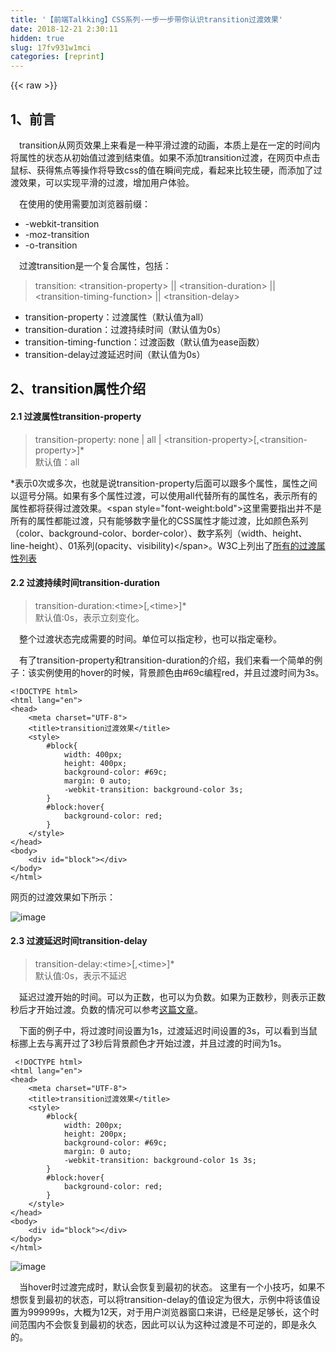 ```yaml
---
title: '【前端Talkking】CSS系列-一步一步带你认识transition过渡效果' 
date: 2018-12-21 2:30:11
hidden: true
slug: 17fv931w1mci
categories: [reprint]
---
```


{{< raw >}}

                    
<h2 id="articleHeader0">1、前言</h2>
<p>  transition从网页效果上来看是一种平滑过渡的动画，本质上是在一定的时间内将属性的状态从初始值过渡到结束值。如果不添加transition过渡，在网页中点击鼠标、获得焦点等操作将导致css的值在瞬间完成，看起来比较生硬，而添加了过渡效果，可以实现平滑的过渡，增加用户体验。  </p>
<p>  在使用的使用需要加浏览器前缀：</p>
<ul>
<li>-webkit-transition</li>
<li>-moz-transition</li>
<li>-o-transition</li>
</ul>
<p>  过渡transition是一个复合属性，包括：</p>
<blockquote>transition: &lt;transition-property&gt; || &lt;transition-duration&gt; || &lt;transition-timing-function&gt; || &lt;transition-delay&gt;</blockquote>
<ul>
<li>transition-property：过渡属性（默认值为all）</li>
<li>transition-duration：过渡持续时间（默认值为0s）</li>
<li>transition-timing-function：过渡函数（默认值为ease函数）</li>
<li>transition-delay过渡延迟时间（默认值为0s）</li>
</ul>
<h2 id="articleHeader1">2、transition属性介绍</h2>
<h4>2.1 过渡属性transition-property</h4>
<blockquote>transition-property: none | all | &lt;transition-property&gt;[,&lt;transition-property&gt;]*  <br>默认值：all</blockquote>
<p>*表示0次或多次，也就是说transition-property后面可以跟多个属性，属性之间以逗号分隔。如果有多个属性过渡，可以使用all代替所有的属性名，表示所有的属性都将获得过渡效果。&lt;span style="font-weight:bold"&gt;这里需要指出并不是所有的属性都能过渡，只有能够数字量化的CSS属性才能过渡，比如颜色系列（color、background-color、border-color）、数字系列（width、height、line-height）、01系列(opacity、visibility)&lt;/span&gt;。W3C上列出了<a href="https://www.w3.org/TR/css-transitions-1/#animatable-css" rel="nofollow noreferrer" target="_blank">所有的过渡属性列表</a></p>
<h4>2.2 过渡持续时间transition-duration</h4>
<blockquote>transition-duration:&lt;time&gt;[,&lt;time&gt;]*  <br>默认值:0s，表示立刻变化。</blockquote>
<p>  整个过渡状态完成需要的时间。单位可以指定秒，也可以指定毫秒。</p>
<p>  有了transition-property和transition-duration的介绍，我们来看一个简单的例子：该实例使用的hover的时候，背景颜色由#69c编程red，并且过渡时间为3s。</p>
<div class="widget-codetool" style="display:none;">
      <div class="widget-codetool--inner">
      <span class="selectCode code-tool" data-toggle="tooltip" data-placement="top" title="" data-original-title="全选"></span>
      <span type="button" class="copyCode code-tool" data-toggle="tooltip" data-placement="top" data-clipboard-text="<!DOCTYPE html>
<html lang=&quot;en&quot;>
<head>
    <meta charset=&quot;UTF-8&quot;>
    <title>transition过渡效果</title>
    <style>
        #block{
            width: 400px;
            height: 400px;
            background-color: #69c;
            margin: 0 auto;
            -webkit-transition: background-color 3s;
        }
        #block:hover{
            background-color: red;
        }
    </style>
</head>
<body>
    <div id=&quot;block&quot;></div>
</body>
</html>
" title="" data-original-title="复制"></span>
      <span type="button" class="saveToNote code-tool" data-toggle="tooltip" data-placement="top" title="" data-original-title="放进笔记"></span>
      </div>
      </div><pre class="xml hljs"><code class="html"><span class="hljs-meta">&lt;!DOCTYPE html&gt;</span>
<span class="hljs-tag">&lt;<span class="hljs-name">html</span> <span class="hljs-attr">lang</span>=<span class="hljs-string">"en"</span>&gt;</span>
<span class="hljs-tag">&lt;<span class="hljs-name">head</span>&gt;</span>
    <span class="hljs-tag">&lt;<span class="hljs-name">meta</span> <span class="hljs-attr">charset</span>=<span class="hljs-string">"UTF-8"</span>&gt;</span>
    <span class="hljs-tag">&lt;<span class="hljs-name">title</span>&gt;</span>transition过渡效果<span class="hljs-tag">&lt;/<span class="hljs-name">title</span>&gt;</span>
    <span class="hljs-tag">&lt;<span class="hljs-name">style</span>&gt;</span><span class="css">
        <span class="hljs-selector-id">#block</span>{
            <span class="hljs-attribute">width</span>: <span class="hljs-number">400px</span>;
            <span class="hljs-attribute">height</span>: <span class="hljs-number">400px</span>;
            <span class="hljs-attribute">background-color</span>: <span class="hljs-number">#69c</span>;
            <span class="hljs-attribute">margin</span>: <span class="hljs-number">0</span> auto;
            <span class="hljs-attribute">-webkit-transition</span>: background-color <span class="hljs-number">3s</span>;
        }
        <span class="hljs-selector-id">#block</span><span class="hljs-selector-pseudo">:hover</span>{
            <span class="hljs-attribute">background-color</span>: red;
        }
    </span><span class="hljs-tag">&lt;/<span class="hljs-name">style</span>&gt;</span>
<span class="hljs-tag">&lt;/<span class="hljs-name">head</span>&gt;</span>
<span class="hljs-tag">&lt;<span class="hljs-name">body</span>&gt;</span>
    <span class="hljs-tag">&lt;<span class="hljs-name">div</span> <span class="hljs-attr">id</span>=<span class="hljs-string">"block"</span>&gt;</span><span class="hljs-tag">&lt;/<span class="hljs-name">div</span>&gt;</span>
<span class="hljs-tag">&lt;/<span class="hljs-name">body</span>&gt;</span>
<span class="hljs-tag">&lt;/<span class="hljs-name">html</span>&gt;</span>
</code></pre>
<p>网页的过渡效果如下所示：  </p>
<p><span class="img-wrap"><img data-src="https://note.youdao.com/yws/public/resource/a6f869b40473e51734257b382fd62fdd/xmlnote/8387BB06E6014E06B2662583AC56EB94/2368" src="https://static.alili.techhttps://note.youdao.com/yws/public/resource/a6f869b40473e51734257b382fd62fdd/xmlnote/8387BB06E6014E06B2662583AC56EB94/2368" alt="image" title="image" style="cursor: pointer;"></span></p>
<h4>2.3 过渡延迟时间transition-delay</h4>
<blockquote>transition-delay:&lt;time&gt;[,&lt;time&gt;]*  <br>默认值:0s，表示不延迟</blockquote>
<p>  延迟过渡开始的时间。可以为正数，也可以为负数。如果为正数秒，则表示正数秒后才开始过渡。负数的情况可以参考<a href="https://www.cnblogs.com/xiaohuochai/p/5347930.html" rel="nofollow noreferrer" target="_blank">这篇文章</a>。  </p>
<p>  下面的例子中，将过渡时间设置为1s，过渡延迟时间设置的3s，可以看到当鼠标挪上去与离开过了3秒后背景颜色才开始过渡，并且过渡的时间为1s。</p>
<div class="widget-codetool" style="display:none;">
      <div class="widget-codetool--inner">
      <span class="selectCode code-tool" data-toggle="tooltip" data-placement="top" title="" data-original-title="全选"></span>
      <span type="button" class="copyCode code-tool" data-toggle="tooltip" data-placement="top" data-clipboard-text=" <!DOCTYPE html>
<html lang=&quot;en&quot;>
<head>
    <meta charset=&quot;UTF-8&quot;>
    <title>transition过渡效果</title>
    <style>
        #block{
            width: 200px;
            height: 200px;
            background-color: #69c;
            margin: 0 auto;
            -webkit-transition: background-color 1s 3s;
        }
        #block:hover{
            background-color: red;
        }
    </style>
</head>
<body>
    <div id=&quot;block&quot;></div>
</body>
</html>" title="" data-original-title="复制"></span>
      <span type="button" class="saveToNote code-tool" data-toggle="tooltip" data-placement="top" title="" data-original-title="放进笔记"></span>
      </div>
      </div><pre class="xml hljs"><code class="html"> <span class="hljs-meta">&lt;!DOCTYPE html&gt;</span>
<span class="hljs-tag">&lt;<span class="hljs-name">html</span> <span class="hljs-attr">lang</span>=<span class="hljs-string">"en"</span>&gt;</span>
<span class="hljs-tag">&lt;<span class="hljs-name">head</span>&gt;</span>
    <span class="hljs-tag">&lt;<span class="hljs-name">meta</span> <span class="hljs-attr">charset</span>=<span class="hljs-string">"UTF-8"</span>&gt;</span>
    <span class="hljs-tag">&lt;<span class="hljs-name">title</span>&gt;</span>transition过渡效果<span class="hljs-tag">&lt;/<span class="hljs-name">title</span>&gt;</span>
    <span class="hljs-tag">&lt;<span class="hljs-name">style</span>&gt;</span><span class="css">
        <span class="hljs-selector-id">#block</span>{
            <span class="hljs-attribute">width</span>: <span class="hljs-number">200px</span>;
            <span class="hljs-attribute">height</span>: <span class="hljs-number">200px</span>;
            <span class="hljs-attribute">background-color</span>: <span class="hljs-number">#69c</span>;
            <span class="hljs-attribute">margin</span>: <span class="hljs-number">0</span> auto;
            <span class="hljs-attribute">-webkit-transition</span>: background-color <span class="hljs-number">1s</span> <span class="hljs-number">3s</span>;
        }
        <span class="hljs-selector-id">#block</span><span class="hljs-selector-pseudo">:hover</span>{
            <span class="hljs-attribute">background-color</span>: red;
        }
    </span><span class="hljs-tag">&lt;/<span class="hljs-name">style</span>&gt;</span>
<span class="hljs-tag">&lt;/<span class="hljs-name">head</span>&gt;</span>
<span class="hljs-tag">&lt;<span class="hljs-name">body</span>&gt;</span>
    <span class="hljs-tag">&lt;<span class="hljs-name">div</span> <span class="hljs-attr">id</span>=<span class="hljs-string">"block"</span>&gt;</span><span class="hljs-tag">&lt;/<span class="hljs-name">div</span>&gt;</span>
<span class="hljs-tag">&lt;/<span class="hljs-name">body</span>&gt;</span>
<span class="hljs-tag">&lt;/<span class="hljs-name">html</span>&gt;</span></code></pre>
<p><span class="img-wrap"><img data-src="https://note.youdao.com/yws/public/resource/a6f869b40473e51734257b382fd62fdd/xmlnote/EE804A4D00DB454597344BCA77065107/2370" src="https://static.alili.techhttps://note.youdao.com/yws/public/resource/a6f869b40473e51734257b382fd62fdd/xmlnote/EE804A4D00DB454597344BCA77065107/2370" alt="image" title="image" style="cursor: pointer;"></span></p>
<p>  当hover时过渡完成时，默认会恢复到最初的状态。  这里有一个小技巧，如果不想恢复到最初的状态，可以将transition-delay的值设定为很大，示例中将该值设置为999999s，大概为12天，对于用户浏览器窗口来讲，已经是足够长，这个时间范围内不会恢复到最初的状态，因此可以认为这种过渡是不可逆的，即是永久的。</p>
<div class="widget-codetool" style="display:none;">
      <div class="widget-codetool--inner">
      <span class="selectCode code-tool" data-toggle="tooltip" data-placement="top" title="" data-original-title="全选"></span>
      <span type="button" class="copyCode code-tool" data-toggle="tooltip" data-placement="top" data-clipboard-text="<!DOCTYPE html>
<html lang=&quot;en&quot;>
<head>
    <meta charset=&quot;UTF-8&quot;>
    <title>Title</title>
</head>
<body>
    <div class=&quot;forever&quot;></div>
</body>
</html>

<style>
    .forever{
        width: 100px;
        height: 100px;
        margin: 0 auto;
        background-color: deeppink;
        transition: all 1s linear 999999s;
    }
    .forever:hover{
        transform: scale(2);
        transition: all 1s ease-in-out;
    }
</style>" title="" data-original-title="复制"></span>
      <span type="button" class="saveToNote code-tool" data-toggle="tooltip" data-placement="top" title="" data-original-title="放进笔记"></span>
      </div>
      </div><pre class="xml hljs"><code class="html"><span class="hljs-meta">&lt;!DOCTYPE html&gt;</span>
<span class="hljs-tag">&lt;<span class="hljs-name">html</span> <span class="hljs-attr">lang</span>=<span class="hljs-string">"en"</span>&gt;</span>
<span class="hljs-tag">&lt;<span class="hljs-name">head</span>&gt;</span>
    <span class="hljs-tag">&lt;<span class="hljs-name">meta</span> <span class="hljs-attr">charset</span>=<span class="hljs-string">"UTF-8"</span>&gt;</span>
    <span class="hljs-tag">&lt;<span class="hljs-name">title</span>&gt;</span>Title<span class="hljs-tag">&lt;/<span class="hljs-name">title</span>&gt;</span>
<span class="hljs-tag">&lt;/<span class="hljs-name">head</span>&gt;</span>
<span class="hljs-tag">&lt;<span class="hljs-name">body</span>&gt;</span>
    <span class="hljs-tag">&lt;<span class="hljs-name">div</span> <span class="hljs-attr">class</span>=<span class="hljs-string">"forever"</span>&gt;</span><span class="hljs-tag">&lt;/<span class="hljs-name">div</span>&gt;</span>
<span class="hljs-tag">&lt;/<span class="hljs-name">body</span>&gt;</span>
<span class="hljs-tag">&lt;/<span class="hljs-name">html</span>&gt;</span>

<span class="hljs-tag">&lt;<span class="hljs-name">style</span>&gt;</span><span class="css">
    <span class="hljs-selector-class">.forever</span>{
        <span class="hljs-attribute">width</span>: <span class="hljs-number">100px</span>;
        <span class="hljs-attribute">height</span>: <span class="hljs-number">100px</span>;
        <span class="hljs-attribute">margin</span>: <span class="hljs-number">0</span> auto;
        <span class="hljs-attribute">background-color</span>: deeppink;
        <span class="hljs-attribute">transition</span>: all <span class="hljs-number">1s</span> linear <span class="hljs-number">999999s</span>;
    }
    <span class="hljs-selector-class">.forever</span><span class="hljs-selector-pseudo">:hover</span>{
        <span class="hljs-attribute">transform</span>: <span class="hljs-built_in">scale</span>(2);
        <span class="hljs-attribute">transition</span>: all <span class="hljs-number">1s</span> ease-in-out;
    }
</span><span class="hljs-tag">&lt;/<span class="hljs-name">style</span>&gt;</span></code></pre>
<p><span class="img-wrap"><img data-src="https://note.youdao.com/yws/public/resource/a6f869b40473e51734257b382fd62fdd/xmlnote/61FECD37396F444EA62EDBF9CC91E4D2/2378" src="https://static.alili.techhttps://note.youdao.com/yws/public/resource/a6f869b40473e51734257b382fd62fdd/xmlnote/61FECD37396F444EA62EDBF9CC91E4D2/2378" alt="image" title="image" style="cursor: pointer;"></span></p>
<p>  从上面的示例可以得到最终的效果，当鼠标hover结束的时候，图片仍然保持在放大后的尺寸。具体原因是：回到原尺寸的过渡延迟时间设置的很大，用户的浏览器窗口不可能一直保持不关，现实的情况等于永久性过渡。</p>
<h4>2.4 过渡时间函数transition-timing-function</h4>
<blockquote>transition-timing-function:&lt;timing-function&gt;[,&lt;timing-function&gt;]*  <br>默认值:ease  <br>可选值:ease/linear/ease-in/ease-out/ease-in-out</blockquote>
<ul>
<li>ease 缓慢开始，缓慢结束（默认）</li>
<li>ease-in 缓慢开始</li>
<li>ease-out 缓慢结束</li>
<li>ease-in-out 缓慢开始，缓慢结束（和ease稍有区别，差别并不大）</li>
<li>linear 匀速</li>
</ul>
<p>以上四个参数的变化曲线可以用下图表示：</p>
<p><span class="img-wrap"><img data-src="/img/bV0RmU" src="https://static.alili.tech/img/bV0RmU" alt="图片描述" title="图片描述" style="cursor: pointer; display: inline;"></span></p>
<p>  实际的效果如下图所示，动画依次对应ease、ease-in、ease-out、ease-in-out以及linear的动画效果：</p>
<p><span class="img-wrap"><img data-src="https://note.youdao.com/yws/public/resource/a6f869b40473e51734257b382fd62fdd/xmlnote/89C8C3EC490741E7B1D0E7A3380DDD3F/2384" src="https://static.alili.techhttps://note.youdao.com/yws/public/resource/a6f869b40473e51734257b382fd62fdd/xmlnote/89C8C3EC490741E7B1D0E7A3380DDD3F/2384" alt="image" title="image" style="cursor: pointer;"></span></p>
<ul><li>cubic-bezier <a href="https://en.wikipedia.org/wiki/B%C3%A9zier_curve" rel="nofollow noreferrer" target="_blank">贝塞尔曲线</a>。（x1,y1,x2,y2）四个值对应于曲线上的P1和P2点，并且必须在[0,1]区域内，否则无效。</li></ul>
<p><span class="img-wrap"><img data-src="/img/bV0RmR" src="https://static.alili.tech/img/bV0RmR" alt="图片描述" title="图片描述" style="cursor: pointer; display: inline;"></span></p>
<ul><li>steps 支持两个参数，第一个是分割的数量，第二个参数可选关键字start、end（默认）。例如，steps(4, start)等价于step-start(4)、steps(4,end)等价于step-end(4)</li></ul>
<p><span class="img-wrap"><img data-src="https://note.youdao.com/yws/public/resource/a6f869b40473e51734257b382fd62fdd/xmlnote/C60D4646F47049839FFAAB98E108FCB1/2353" src="https://static.alili.techhttps://note.youdao.com/yws/public/resource/a6f869b40473e51734257b382fd62fdd/xmlnote/C60D4646F47049839FFAAB98E108FCB1/2353" alt="image" title="image" style="cursor: pointer;"></span></p>
<blockquote>关于cubic-bezier和steps两个过渡时间函数，后面写相关的文章详细讨论。</blockquote>
<h2 id="articleHeader2">3、 过渡触发的方式</h2>
<p>  一般地，过渡transition的触发方式有三种，分别是伪类触发、媒体查询触发@media和Javascript事件触发。其中，常见的伪类触发有:hover、:focus、:active、:checked等。  </p>
<p><strong>1.hover:鼠标悬停触发。在文章的上面有例子讲解。</strong><br><strong>2.active:用户点击元素并按住鼠标时触发</strong></p>
<div class="widget-codetool" style="display:none;">
      <div class="widget-codetool--inner">
      <span class="selectCode code-tool" data-toggle="tooltip" data-placement="top" title="" data-original-title="全选"></span>
      <span type="button" class="copyCode code-tool" data-toggle="tooltip" data-placement="top" data-clipboard-text=" <div class=&quot;active-demo&quot;></div>" title="" data-original-title="复制"></span>
      <span type="button" class="saveToNote code-tool" data-toggle="tooltip" data-placement="top" title="" data-original-title="放进笔记"></span>
      </div>
      </div><pre class="xml hljs"><code class="html" style="word-break: break-word; white-space: initial;"> <span class="hljs-tag">&lt;<span class="hljs-name">div</span> <span class="hljs-attr">class</span>=<span class="hljs-string">"active-demo"</span>&gt;</span><span class="hljs-tag">&lt;/<span class="hljs-name">div</span>&gt;</span></code></pre>
<div class="widget-codetool" style="display:none;">
      <div class="widget-codetool--inner">
      <span class="selectCode code-tool" data-toggle="tooltip" data-placement="top" title="" data-original-title="全选"></span>
      <span type="button" class="copyCode code-tool" data-toggle="tooltip" data-placement="top" data-clipboard-text=" .active-demo{
        display: block;
        width: 100px;
        height: 100px;
        margin-top: 10px;
        border-radius: 5px;
        padding: 10px;
        text-align: center;
        background-color: deeppink;
        transition: all 3s ease;
    }
.active-demo:active{
    background-color: blue;
    width: 500px;
}" title="" data-original-title="复制"></span>
      <span type="button" class="saveToNote code-tool" data-toggle="tooltip" data-placement="top" title="" data-original-title="放进笔记"></span>
      </div>
      </div><pre class="css hljs"><code class="css"> <span class="hljs-selector-class">.active-demo</span>{
        <span class="hljs-attribute">display</span>: block;
        <span class="hljs-attribute">width</span>: <span class="hljs-number">100px</span>;
        <span class="hljs-attribute">height</span>: <span class="hljs-number">100px</span>;
        <span class="hljs-attribute">margin-top</span>: <span class="hljs-number">10px</span>;
        <span class="hljs-attribute">border-radius</span>: <span class="hljs-number">5px</span>;
        <span class="hljs-attribute">padding</span>: <span class="hljs-number">10px</span>;
        <span class="hljs-attribute">text-align</span>: center;
        <span class="hljs-attribute">background-color</span>: deeppink;
        <span class="hljs-attribute">transition</span>: all <span class="hljs-number">3s</span> ease;
    }
<span class="hljs-selector-class">.active-demo</span><span class="hljs-selector-pseudo">:active</span>{
    <span class="hljs-attribute">background-color</span>: blue;
    <span class="hljs-attribute">width</span>: <span class="hljs-number">500px</span>;
}</code></pre>
<p>     网页中的效果如下所示：<br><span class="img-wrap"><img data-src="https://note.youdao.com/yws/public/resource/a6f869b40473e51734257b382fd62fdd/xmlnote/E0F2307201434B25917985DA1EEF6215/2426" src="https://static.alili.techhttps://note.youdao.com/yws/public/resource/a6f869b40473e51734257b382fd62fdd/xmlnote/E0F2307201434B25917985DA1EEF6215/2426" alt="image" title="image" style="cursor: pointer;"></span><br><strong>3.focus(获得焦点时触发)</strong></p>
<div class="widget-codetool" style="display:none;">
      <div class="widget-codetool--inner">
      <span class="selectCode code-tool" data-toggle="tooltip" data-placement="top" title="" data-original-title="全选"></span>
      <span type="button" class="copyCode code-tool" data-toggle="tooltip" data-placement="top" data-clipboard-text="<div class=&quot;wrapper&quot;>
    <input type=&quot;text&quot; class=&quot;input-demo&quot; placeholder=&quot;我有焦点时，将边长&quot;>
</div>
" title="" data-original-title="复制"></span>
      <span type="button" class="saveToNote code-tool" data-toggle="tooltip" data-placement="top" title="" data-original-title="放进笔记"></span>
      </div>
      </div><pre class="xml hljs"><code class="html"><span class="hljs-tag">&lt;<span class="hljs-name">div</span> <span class="hljs-attr">class</span>=<span class="hljs-string">"wrapper"</span>&gt;</span>
    <span class="hljs-tag">&lt;<span class="hljs-name">input</span> <span class="hljs-attr">type</span>=<span class="hljs-string">"text"</span> <span class="hljs-attr">class</span>=<span class="hljs-string">"input-demo"</span> <span class="hljs-attr">placeholder</span>=<span class="hljs-string">"我有焦点时，将边长"</span>&gt;</span>
<span class="hljs-tag">&lt;/<span class="hljs-name">div</span>&gt;</span>
</code></pre>
<div class="widget-codetool" style="display:none;">
      <div class="widget-codetool--inner">
      <span class="selectCode code-tool" data-toggle="tooltip" data-placement="top" title="" data-original-title="全选"></span>
      <span type="button" class="copyCode code-tool" data-toggle="tooltip" data-placement="top" data-clipboard-text="input{
    outline: none;
}
.wrapper{
    position: relative;
    width: 500px;
    height: 50px;
    padding: 5px;
    background-color: #f0f3f9;
}
.input-demo{
    position: absolute;
    right: 0;
    width: 200px;
    height: 34px;
    padding: 6px 12px;
    font-size: 14px;
    line-height: 1.4;
    color: #555;
    background-color: #fff;
    border-image: none;
    border: 2px solid blue;
    border-radius: 4px;
    transition: width 3s linear;
}
.input-demo:focus{
    width: 400px;
    border-image: none;
    border: 2px solid gold;
}" title="" data-original-title="复制"></span>
      <span type="button" class="saveToNote code-tool" data-toggle="tooltip" data-placement="top" title="" data-original-title="放进笔记"></span>
      </div>
      </div><pre class="css hljs"><code class="css"><span class="hljs-selector-tag">input</span>{
    <span class="hljs-attribute">outline</span>: none;
}
<span class="hljs-selector-class">.wrapper</span>{
    <span class="hljs-attribute">position</span>: relative;
    <span class="hljs-attribute">width</span>: <span class="hljs-number">500px</span>;
    <span class="hljs-attribute">height</span>: <span class="hljs-number">50px</span>;
    <span class="hljs-attribute">padding</span>: <span class="hljs-number">5px</span>;
    <span class="hljs-attribute">background-color</span>: <span class="hljs-number">#f0f3f9</span>;
}
<span class="hljs-selector-class">.input-demo</span>{
    <span class="hljs-attribute">position</span>: absolute;
    <span class="hljs-attribute">right</span>: <span class="hljs-number">0</span>;
    <span class="hljs-attribute">width</span>: <span class="hljs-number">200px</span>;
    <span class="hljs-attribute">height</span>: <span class="hljs-number">34px</span>;
    <span class="hljs-attribute">padding</span>: <span class="hljs-number">6px</span> <span class="hljs-number">12px</span>;
    <span class="hljs-attribute">font-size</span>: <span class="hljs-number">14px</span>;
    <span class="hljs-attribute">line-height</span>: <span class="hljs-number">1.4</span>;
    <span class="hljs-attribute">color</span>: <span class="hljs-number">#555</span>;
    <span class="hljs-attribute">background-color</span>: <span class="hljs-number">#fff</span>;
    <span class="hljs-attribute">border-image</span>: none;
    <span class="hljs-attribute">border</span>: <span class="hljs-number">2px</span> solid blue;
    <span class="hljs-attribute">border-radius</span>: <span class="hljs-number">4px</span>;
    <span class="hljs-attribute">transition</span>: width <span class="hljs-number">3s</span> linear;
}
<span class="hljs-selector-class">.input-demo</span><span class="hljs-selector-pseudo">:focus</span>{
    <span class="hljs-attribute">width</span>: <span class="hljs-number">400px</span>;
    <span class="hljs-attribute">border-image</span>: none;
    <span class="hljs-attribute">border</span>: <span class="hljs-number">2px</span> solid gold;
}</code></pre>
<p>  我们对input进行绝对定位，并改变focus时它的宽度，就可以模拟出segmentfault顶部搜索框的效果。效果如下：  </p>
<p><span class="img-wrap"><img data-src="/img/bV0TB4" src="https://static.alili.tech/img/bV0TB4" alt="图片描述" title="图片描述" style="cursor: pointer; display: inline;"></span></p>
<p><strong>4.checked:</strong></p>
<div class="widget-codetool" style="display:none;">
      <div class="widget-codetool--inner">
      <span class="selectCode code-tool" data-toggle="tooltip" data-placement="top" title="" data-original-title="全选"></span>
      <span type="button" class="copyCode code-tool" data-toggle="tooltip" data-placement="top" data-clipboard-text=" <div class=&quot;wrapper&quot;>
    <input type=&quot;checkbox&quot; class=&quot;checkbox&quot; id=&quot;checkbox&quot;>
    <label class=&quot;label&quot; for=&quot;checkbox&quot;>复选框</label>
</div>

.checkbox{
    transition: all 3s ease;
}
.label{
    color: #1b1b1b;
    transition: all 3s ease;
}
.checkbox:checked + .label{
    color: deeppink;
    font-size: 20px;
    font-weight: 700;
}" title="" data-original-title="复制"></span>
      <span type="button" class="saveToNote code-tool" data-toggle="tooltip" data-placement="top" title="" data-original-title="放进笔记"></span>
      </div>
      </div><pre class="xml hljs"><code class="html"> <span class="hljs-tag">&lt;<span class="hljs-name">div</span> <span class="hljs-attr">class</span>=<span class="hljs-string">"wrapper"</span>&gt;</span>
    <span class="hljs-tag">&lt;<span class="hljs-name">input</span> <span class="hljs-attr">type</span>=<span class="hljs-string">"checkbox"</span> <span class="hljs-attr">class</span>=<span class="hljs-string">"checkbox"</span> <span class="hljs-attr">id</span>=<span class="hljs-string">"checkbox"</span>&gt;</span>
    <span class="hljs-tag">&lt;<span class="hljs-name">label</span> <span class="hljs-attr">class</span>=<span class="hljs-string">"label"</span> <span class="hljs-attr">for</span>=<span class="hljs-string">"checkbox"</span>&gt;</span>复选框<span class="hljs-tag">&lt;/<span class="hljs-name">label</span>&gt;</span>
<span class="hljs-tag">&lt;/<span class="hljs-name">div</span>&gt;</span>

.checkbox{
    transition: all 3s ease;
}
.label{
    color: #1b1b1b;
    transition: all 3s ease;
}
.checkbox:checked + .label{
    color: deeppink;
    font-size: 20px;
    font-weight: 700;
}</code></pre>
<p>  在这个例子中通过checked的时候，改变label标签字体的大小和颜色。效果如下：</p>
<p><span class="img-wrap"><img data-src="https://note.youdao.com/yws/public/resource/a6f869b40473e51734257b382fd62fdd/xmlnote/746A75B581F44563B0E87715E5AA1EB9/2437" src="https://static.alili.techhttps://note.youdao.com/yws/public/resource/a6f869b40473e51734257b382fd62fdd/xmlnote/746A75B581F44563B0E87715E5AA1EB9/2437" alt="image" title="image" style="cursor: pointer;"></span></p>
<p><strong>5.点击事件，例如添加删除等操作</strong></p>
<div class="widget-codetool" style="display:none;">
      <div class="widget-codetool--inner">
      <span class="selectCode code-tool" data-toggle="tooltip" data-placement="top" title="" data-original-title="全选"></span>
      <span type="button" class="copyCode code-tool" data-toggle="tooltip" data-placement="top" data-clipboard-text=" <div class=&quot;box&quot;>click</div>" title="" data-original-title="复制"></span>
      <span type="button" class="saveToNote code-tool" data-toggle="tooltip" data-placement="top" title="" data-original-title="放进笔记"></span>
      </div>
      </div><pre class="xml hljs"><code class="html" style="word-break: break-word; white-space: initial;"> <span class="hljs-tag">&lt;<span class="hljs-name">div</span> <span class="hljs-attr">class</span>=<span class="hljs-string">"box"</span>&gt;</span>click<span class="hljs-tag">&lt;/<span class="hljs-name">div</span>&gt;</span></code></pre>
<div class="widget-codetool" style="display:none;">
      <div class="widget-codetool--inner">
      <span class="selectCode code-tool" data-toggle="tooltip" data-placement="top" title="" data-original-title="全选"></span>
      <span type="button" class="copyCode code-tool" data-toggle="tooltip" data-placement="top" data-clipboard-text=".box{
    color: #fff;
    text-align: center;
    margin-top: 10px;
    width: 100px;
    height: 100px;
    border-radius: 5px;
    background-color: deeppink;
    transition: all 3s ease;
}
.box.clicked{
    width: 200px;
    height: 200px;
    background-color: blue;
}" title="" data-original-title="复制"></span>
      <span type="button" class="saveToNote code-tool" data-toggle="tooltip" data-placement="top" title="" data-original-title="放进笔记"></span>
      </div>
      </div><pre class="css hljs"><code class="css"><span class="hljs-selector-class">.box</span>{
    <span class="hljs-attribute">color</span>: <span class="hljs-number">#fff</span>;
    <span class="hljs-attribute">text-align</span>: center;
    <span class="hljs-attribute">margin-top</span>: <span class="hljs-number">10px</span>;
    <span class="hljs-attribute">width</span>: <span class="hljs-number">100px</span>;
    <span class="hljs-attribute">height</span>: <span class="hljs-number">100px</span>;
    <span class="hljs-attribute">border-radius</span>: <span class="hljs-number">5px</span>;
    <span class="hljs-attribute">background-color</span>: deeppink;
    <span class="hljs-attribute">transition</span>: all <span class="hljs-number">3s</span> ease;
}
<span class="hljs-selector-class">.box</span><span class="hljs-selector-class">.clicked</span>{
    <span class="hljs-attribute">width</span>: <span class="hljs-number">200px</span>;
    <span class="hljs-attribute">height</span>: <span class="hljs-number">200px</span>;
    <span class="hljs-attribute">background-color</span>: blue;
}</code></pre>
<div class="widget-codetool" style="display:none;">
      <div class="widget-codetool--inner">
      <span class="selectCode code-tool" data-toggle="tooltip" data-placement="top" title="" data-original-title="全选"></span>
      <span type="button" class="copyCode code-tool" data-toggle="tooltip" data-placement="top" data-clipboard-text="$(&quot;.box&quot;).click(function () {
    $(this).toggleClass('clicked');
})" title="" data-original-title="复制"></span>
      <span type="button" class="saveToNote code-tool" data-toggle="tooltip" data-placement="top" title="" data-original-title="放进笔记"></span>
      </div>
      </div><pre class="javascript hljs"><code class="javascript">$(<span class="hljs-string">".box"</span>).click(<span class="hljs-function"><span class="hljs-keyword">function</span> (<span class="hljs-params"></span>) </span>{
    $(<span class="hljs-keyword">this</span>).toggleClass(<span class="hljs-string">'clicked'</span>);
})</code></pre>
<p>  这个例子中，当点击鼠标的时候，改变容器的背景颜色和大小。效果图如下：<br><span class="img-wrap"><img data-src="https://note.youdao.com/yws/public/resource/a6f869b40473e51734257b382fd62fdd/xmlnote/5609C806946C478BB5BE18881641F6EA/2443" src="https://static.alili.techhttps://note.youdao.com/yws/public/resource/a6f869b40473e51734257b382fd62fdd/xmlnote/5609C806946C478BB5BE18881641F6EA/2443" alt="image" title="image" style="cursor: pointer;"></span></p>
<h6>6.改变浏览器窗口大小触发@media</h6>
<div class="widget-codetool" style="display:none;">
      <div class="widget-codetool--inner">
      <span class="selectCode code-tool" data-toggle="tooltip" data-placement="top" title="" data-original-title="全选"></span>
      <span type="button" class="copyCode code-tool" data-toggle="tooltip" data-placement="top" data-clipboard-text="<div class=&quot;media&quot;>media</div>" title="" data-original-title="复制"></span>
      <span type="button" class="saveToNote code-tool" data-toggle="tooltip" data-placement="top" title="" data-original-title="放进笔记"></span>
      </div>
      </div><pre class="xml hljs"><code class="html" style="word-break: break-word; white-space: initial;"><span class="hljs-tag">&lt;<span class="hljs-name">div</span> <span class="hljs-attr">class</span>=<span class="hljs-string">"media"</span>&gt;</span>media<span class="hljs-tag">&lt;/<span class="hljs-name">div</span>&gt;</span></code></pre>
<div class="widget-codetool" style="display:none;">
      <div class="widget-codetool--inner">
      <span class="selectCode code-tool" data-toggle="tooltip" data-placement="top" title="" data-original-title="全选"></span>
      <span type="button" class="copyCode code-tool" data-toggle="tooltip" data-placement="top" data-clipboard-text=".media {
    margin-top: 10px;
    width: 200px;
    height: 200px;
    border-radius: 5px;
    background: deeppink;
    color: white;
    text-align: center;
    transition: all 1s ease;
}

@media only screen and (max-width : 960px) {
    .media {
        width: 100px;
        height: 100px;
    }
}" title="" data-original-title="复制"></span>
      <span type="button" class="saveToNote code-tool" data-toggle="tooltip" data-placement="top" title="" data-original-title="放进笔记"></span>
      </div>
      </div><pre class="css hljs"><code class="css"><span class="hljs-selector-class">.media</span> {
    <span class="hljs-attribute">margin-top</span>: <span class="hljs-number">10px</span>;
    <span class="hljs-attribute">width</span>: <span class="hljs-number">200px</span>;
    <span class="hljs-attribute">height</span>: <span class="hljs-number">200px</span>;
    <span class="hljs-attribute">border-radius</span>: <span class="hljs-number">5px</span>;
    <span class="hljs-attribute">background</span>: deeppink;
    <span class="hljs-attribute">color</span>: white;
    <span class="hljs-attribute">text-align</span>: center;
    <span class="hljs-attribute">transition</span>: all <span class="hljs-number">1s</span> ease;
}

@<span class="hljs-keyword">media</span> only screen and (max-width : <span class="hljs-number">960px</span>) {
    <span class="hljs-selector-class">.media</span> {
        <span class="hljs-attribute">width</span>: <span class="hljs-number">100px</span>;
        <span class="hljs-attribute">height</span>: <span class="hljs-number">100px</span>;
    }
}</code></pre>
<p>   这个例子中通过改变浏览器窗口的大小，来实现media容器的宽度和高度的渐变。<br><span class="img-wrap"><img data-src="https://note.youdao.com/yws/public/resource/a6f869b40473e51734257b382fd62fdd/xmlnote/DEA9DE72317B43C7B24334DB9D6E87B1/2440" src="https://static.alili.techhttps://note.youdao.com/yws/public/resource/a6f869b40473e51734257b382fd62fdd/xmlnote/DEA9DE72317B43C7B24334DB9D6E87B1/2440" alt="image" title="image" style="cursor: pointer;"></span></p>
<h2 id="articleHeader3">4、过渡transition结束事件</h2>
<p>  由于过渡涉及到一个过渡时间，在过渡完成的时候会触发transitionend事件，。兼容Chrome、Firefox、Safari、IE10+。具体用法如下：</p>
<blockquote>element.addEventListener('transitionend', callback, false);</blockquote>
<p><strong>html</strong></p>
<div class="widget-codetool" style="display:none;">
      <div class="widget-codetool--inner">
      <span class="selectCode code-tool" data-toggle="tooltip" data-placement="top" title="" data-original-title="全选"></span>
      <span type="button" class="copyCode code-tool" data-toggle="tooltip" data-placement="top" data-clipboard-text="<div id=&quot;end&quot; class=&quot;end&quot;>transitionEnd</div>" title="" data-original-title="复制"></span>
      <span type="button" class="saveToNote code-tool" data-toggle="tooltip" data-placement="top" title="" data-original-title="放进笔记"></span>
      </div>
      </div><pre class="xml hljs"><code class="html" style="word-break: break-word; white-space: initial;"><span class="hljs-tag">&lt;<span class="hljs-name">div</span> <span class="hljs-attr">id</span>=<span class="hljs-string">"end"</span> <span class="hljs-attr">class</span>=<span class="hljs-string">"end"</span>&gt;</span>transitionEnd<span class="hljs-tag">&lt;/<span class="hljs-name">div</span>&gt;</span></code></pre>
<p><strong>css</strong></p>
<div class="widget-codetool" style="display:none;">
      <div class="widget-codetool--inner">
      <span class="selectCode code-tool" data-toggle="tooltip" data-placement="top" title="" data-original-title="全选"></span>
      <span type="button" class="copyCode code-tool" data-toggle="tooltip" data-placement="top" data-clipboard-text=" .end{
        width: 120px;
        height: 120px;
        background-color: deeppink;
        color: #fff;
        text-align: center;
        border-radius: 5px;
        transition: all 3s ease;
    }
    .end:hover{
        width: 200px;
        height: 200px;
        background-color: blue;
    }" title="" data-original-title="复制"></span>
      <span type="button" class="saveToNote code-tool" data-toggle="tooltip" data-placement="top" title="" data-original-title="放进笔记"></span>
      </div>
      </div><pre class="css hljs"><code class="css"> <span class="hljs-selector-class">.end</span>{
        <span class="hljs-attribute">width</span>: <span class="hljs-number">120px</span>;
        <span class="hljs-attribute">height</span>: <span class="hljs-number">120px</span>;
        <span class="hljs-attribute">background-color</span>: deeppink;
        <span class="hljs-attribute">color</span>: <span class="hljs-number">#fff</span>;
        <span class="hljs-attribute">text-align</span>: center;
        <span class="hljs-attribute">border-radius</span>: <span class="hljs-number">5px</span>;
        <span class="hljs-attribute">transition</span>: all <span class="hljs-number">3s</span> ease;
    }
    <span class="hljs-selector-class">.end</span><span class="hljs-selector-pseudo">:hover</span>{
        <span class="hljs-attribute">width</span>: <span class="hljs-number">200px</span>;
        <span class="hljs-attribute">height</span>: <span class="hljs-number">200px</span>;
        <span class="hljs-attribute">background-color</span>: blue;
    }</code></pre>
<p><strong>javacript</strong></p>
<div class="widget-codetool" style="display:none;">
      <div class="widget-codetool--inner">
      <span class="selectCode code-tool" data-toggle="tooltip" data-placement="top" title="" data-original-title="全选"></span>
      <span type="button" class="copyCode code-tool" data-toggle="tooltip" data-placement="top" data-clipboard-text="  document.getElementById('end').addEventListener(&quot;transitionend&quot;, function (e) {
        e = e || event;
        document.getElementById('end').innerHTML = 'propertyName:'  + e.propertyName
            + '; elapsedTime:' + e.elapsedTime + '; pseudoElement:' + e.pseudoElement;
    });" title="" data-original-title="复制"></span>
      <span type="button" class="saveToNote code-tool" data-toggle="tooltip" data-placement="top" title="" data-original-title="放进笔记"></span>
      </div>
      </div><pre class="javascript hljs"><code class="javascript">  <span class="hljs-built_in">document</span>.getElementById(<span class="hljs-string">'end'</span>).addEventListener(<span class="hljs-string">"transitionend"</span>, <span class="hljs-function"><span class="hljs-keyword">function</span> (<span class="hljs-params">e</span>) </span>{
        e = e || event;
        <span class="hljs-built_in">document</span>.getElementById(<span class="hljs-string">'end'</span>).innerHTML = <span class="hljs-string">'propertyName:'</span>  + e.propertyName
            + <span class="hljs-string">'; elapsedTime:'</span> + e.elapsedTime + <span class="hljs-string">'; pseudoElement:'</span> + e.pseudoElement;
    });</code></pre>
<p>效果如下：  </p>
<p><span class="img-wrap"><img data-src="https://note.youdao.com/yws/public/resource/a6f869b40473e51734257b382fd62fdd/xmlnote/0578726CEE30444F80AD9C8BB37EBF81/2450" src="https://static.alili.techhttps://note.youdao.com/yws/public/resource/a6f869b40473e51734257b382fd62fdd/xmlnote/0578726CEE30444F80AD9C8BB37EBF81/2450" alt="image" title="image" style="cursor: pointer;"></span></p>
<p>  但是transitionend事件比较坑，通过<strong>e.propertyName</strong>获取到的过渡属性不完整，比如文中示例，过渡的属性有width、height以及background-color，但是通过<strong>e.propertyName</strong>获得过渡属性只有height。</p>
<h2 id="articleHeader4">5、写在最后</h2>
<p>  关于transition过渡属性就介绍到这里，还有很多细节问题没有介绍到，大家可以再看看W3C上的介绍。相信到这里，你可以写一个用户友好的过渡效果了。  <br>     感谢您的阅读！在这样的一个浮躁的年代里，能够认真看到这里已经是对作者最大的肯定。欢迎大家关注我的微信公众号。<br>  圣诞节了，祝福您和您的家人一切都好！</p>
<p><span class="img-wrap"><img data-src="/img/bV0T77" src="https://static.alili.tech/img/bV0T77" alt="图片描述" title="图片描述" style="cursor: pointer; display: inline;"></span></p>

                
{{< /raw >}}

# 版权声明
本文资源来源互联网，仅供学习研究使用，版权归该资源的合法拥有者所有，

本文仅用于学习、研究和交流目的。转载请注明出处、完整链接以及原作者。

原作者若认为本站侵犯了您的版权，请联系我们，我们会立即删除！

## 原文标题
【前端Talkking】CSS系列-一步一步带你认识transition过渡效果

## 原文链接
[https://segmentfault.com/a/1190000012559862](https://segmentfault.com/a/1190000012559862)

